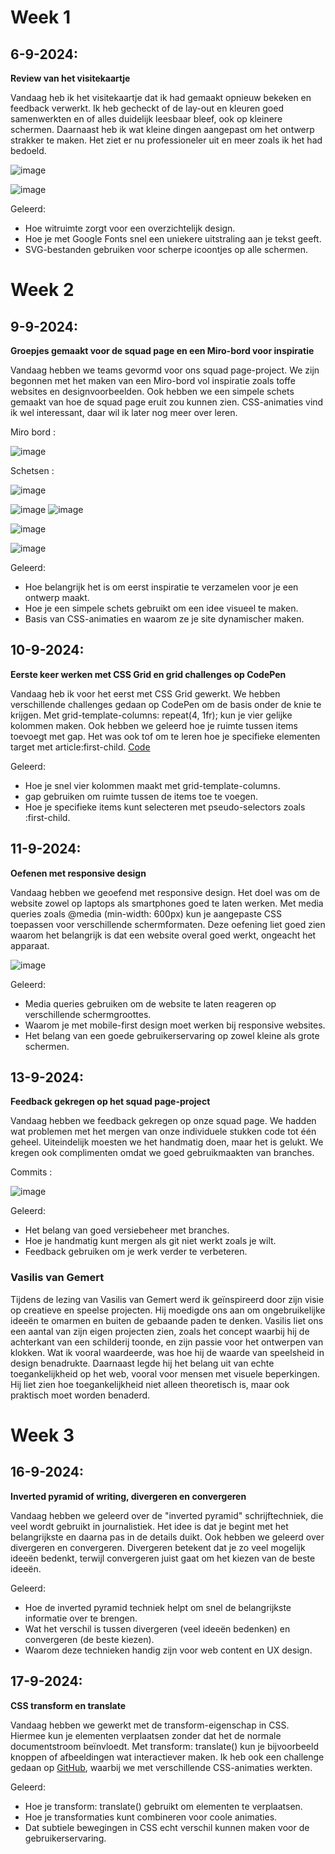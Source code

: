 # Week 1
## 6-9-2024: 
**Review van het visitekaartje**

Vandaag heb ik het visitekaartje dat ik had gemaakt opnieuw bekeken en feedback verwerkt. Ik heb gecheckt of de lay-out en kleuren goed samenwerkten en of alles duidelijk leesbaar bleef, ook op kleinere schermen. Daarnaast heb ik wat kleine dingen aangepast om het ontwerp strakker te maken. Het ziet er nu professioneler uit en meer zoals ik het had bedoeld.

![image](https://github.com/user-attachments/assets/f3063ca8-d1bb-4849-b69c-38c6055f3596)

![image](https://github.com/user-attachments/assets/6df3ab07-130f-4c77-8d6c-7dab4b340b29)


Geleerd:
* Hoe witruimte zorgt voor een overzichtelijk design.
* Hoe je met Google Fonts snel een uniekere uitstraling aan je tekst geeft.
* SVG-bestanden gebruiken voor scherpe icoontjes op alle schermen.

# Week 2
## 9-9-2024: 
**Groepjes gemaakt voor de squad page en een Miro-bord voor inspiratie**

Vandaag hebben we teams gevormd voor ons squad page-project. We zijn begonnen met het maken van een Miro-bord vol inspiratie zoals toffe websites en designvoorbeelden. Ook hebben we een simpele schets gemaakt van hoe de squad page eruit zou kunnen zien. CSS-animaties vind ik wel interessant, daar wil ik later nog meer over leren.

Miro bord : 

![image](https://github.com/user-attachments/assets/d170baeb-9b12-4a59-931b-d6c47124ef7c)

Schetsen : 

![image](https://github.com/user-attachments/assets/fca68a84-a6bf-49da-8ea3-e16df67018c2)

![image](https://github.com/user-attachments/assets/d8f5268b-fcf5-4532-9e3c-4a2251c100ee)
![image](https://github.com/user-attachments/assets/06272692-6d98-42a0-aea5-50ff3195b0f4)


![image](https://github.com/user-attachments/assets/47e101ac-2971-414f-a3bf-22dc023a4910)

![image](https://github.com/user-attachments/assets/0e2ea50f-73dc-4d62-b01f-fc637153486c)



Geleerd:
* Hoe belangrijk het is om eerst inspiratie te verzamelen voor je een ontwerp maakt.
* Hoe je een simpele schets gebruikt om een idee visueel te maken.
* Basis van CSS-animaties en waarom ze je site dynamischer maken.

## 10-9-2024: 
**Eerste keer werken met CSS Grid en grid challenges op CodePen**

Vandaag heb ik voor het eerst met CSS Grid gewerkt. We hebben verschillende challenges gedaan op CodePen om de basis onder de knie te krijgen. Met grid-template-columns: repeat(4, 1fr); kun je vier gelijke kolommen maken. Ook hebben we geleerd hoe je ruimte tussen items toevoegt met gap. Het was ook tof om te leren hoe je specifieke elementen target met article:first-child. [Code](https://github.com/Saif8599/Oncollaboration/blob/main/styles/all-webinars.css#L224-L240)

Geleerd:
* Hoe je snel vier kolommen maakt met grid-template-columns.
* gap gebruiken om ruimte tussen de items toe te voegen.
* Hoe je specifieke items kunt selecteren met pseudo-selectors zoals :first-child.

## 11-9-2024: 
**Oefenen met responsive design**

Vandaag hebben we geoefend met responsive design. Het doel was om de website zowel op laptops als smartphones goed te laten werken. Met media queries zoals @media (min-width: 600px) kun je aangepaste CSS toepassen voor verschillende schermformaten. Deze oefening liet goed zien waarom het belangrijk is dat een website overal goed werkt, ongeacht het apparaat.

![image](https://github.com/user-attachments/assets/49aceb24-5f40-4b3d-968c-8800760244bc)


Geleerd:
* Media queries gebruiken om de website te laten reageren op verschillende schermgroottes.
* Waarom je met mobile-first design moet werken bij responsive websites.
* Het belang van een goede gebruikerservaring op zowel kleine als grote schermen.

## 13-9-2024: 
**Feedback gekregen op het squad page-project**

Vandaag hebben we feedback gekregen op onze squad page. We hadden wat problemen met het mergen van onze individuele stukken code tot één geheel. Uiteindelijk moesten we het handmatig doen, maar het is gelukt. We kregen ook complimenten omdat we goed gebruikmaakten van branches.

Commits :

![image](https://github.com/user-attachments/assets/4e5238c4-abb3-430f-8935-e43af35fd8a0)


Geleerd:
* Het belang van goed versiebeheer met branches.
* Hoe je handmatig kunt mergen als git niet werkt zoals je wilt.
* Feedback gebruiken om je werk verder te verbeteren.

### Vasilis van Gemert

Tijdens de lezing van Vasilis van Gemert werd ik geïnspireerd door zijn visie op creatieve en speelse projecten. Hij moedigde ons aan om ongebruikelijke ideeën te omarmen en buiten de gebaande paden te denken. Vasilis liet ons een aantal van zijn eigen projecten zien, zoals het concept waarbij hij de achterkant van een schilderij toonde, en zijn passie voor het ontwerpen van klokken. Wat ik vooral waardeerde, was hoe hij de waarde van speelsheid in design benadrukte. Daarnaast legde hij het belang uit van echte toegankelijkheid op het web, vooral voor mensen met visuele beperkingen. Hij liet zien hoe toegankelijkheid niet alleen theoretisch is, maar ook praktisch moet worden benaderd. 

# Week 3

## 16-9-2024: 
**Inverted pyramid of writing, divergeren en convergeren**

Vandaag hebben we geleerd over de "inverted pyramid" schrijftechniek, die veel wordt gebruikt in journalistiek. Het idee is dat je begint met het belangrijkste en daarna pas in de details duikt. Ook hebben we geleerd over divergeren en convergeren. Divergeren betekent dat je zo veel mogelijk ideeën bedenkt, terwijl convergeren juist gaat om het kiezen van de beste ideeën.

Geleerd:
* Hoe de inverted pyramid techniek helpt om snel de belangrijkste informatie over te brengen.
* Wat het verschil is tussen divergeren (veel ideeën bedenken) en convergeren (de beste kiezen).
* Waarom deze technieken handig zijn voor web content en UX design.

## 17-9-2024: 
**CSS transform en translate**

Vandaag hebben we gewerkt met de transform-eigenschap in CSS. Hiermee kun je elementen verplaatsen zonder dat het de normale documentstroom beïnvloedt. Met transform: translate() kun je bijvoorbeeld knoppen of afbeeldingen wat interactiever maken. Ik heb ook een challenge gedaan op [GitHub](https://github.com/fdnd-task/css-challenges/blob/main/docs/CHALLENGES.md), waarbij we met verschillende CSS-animaties werkten.

Geleerd:
* Hoe je transform: translate() gebruikt om elementen te verplaatsen.
* Hoe je transformaties kunt combineren voor coole animaties.
* Dat subtiele bewegingen in CSS echt verschil kunnen maken voor de gebruikerservaring.